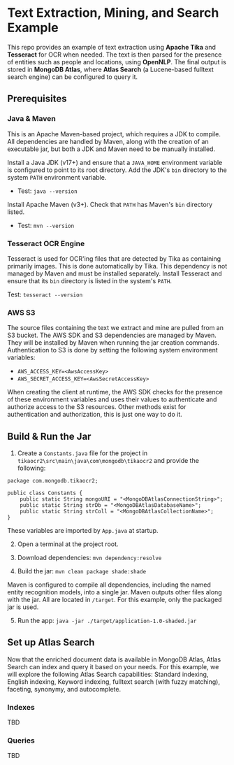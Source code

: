 # Text Extraction, Mining, and Search Example

This repo provides an example of text extraction using **Apache Tika** and **Tesseract** for OCR when needed. 
The text is then parsed for the presence of entities such as people and locations, using **OpenNLP**. The final output is stored in **MongoDB Atlas**, where **Atlas Search** (a Lucene-based fulltext search engine) can be configured to query it.

## Prerequisites

### Java & Maven

This is an Apache Maven-based project, which requires a JDK to compile.
All dependencies are handled by Maven, along with the creation of an executable jar, but both a JDK and Maven need to be manually installed.

Install a Java JDK (v17+) and ensure that a `JAVA_HOME` environment variable is configured to point to its root directory.
Add the JDK's `bin` directory to the system `PATH` environment variable.
- Test: `java --version`

Install Apache Maven (v3+). Check that `PATH` has Maven's `bin` directory listed.
- Test: `mvn --version`

### Tesseract OCR Engine

Tesseract is used for OCR'ing files that are detected by Tika as containing primarily images. This is done automatically by Tika.
This dependency is not managed by Maven and must be installed separately. 
Install Tesseract and ensure that its `bin` directory is listed in the system's `PATH`.

Test: `tesseract --version`

### AWS S3

The source files containing the text we extract and mine are pulled from an S3 bucket.
The AWS SDK and S3 dependencies are managed by Maven. They will be installed by Maven when running the jar creation commands. 
Authentication to S3 is done by setting the following system environment variables:
- `AWS_ACCESS_KEY=<AwsAccessKey>`
- `AWS_SECRET_ACCESS_KEY=<AwsSecretAccessKey>`

When creating the client at runtime, the AWS SDK checks for the presence of these environment variables and uses their values to authenticate and authorize access to the S3 resources.
Other methods exist for authentication and authorization, this is just one way to do it.

## Build & Run the Jar

1. Create a `Constants.java` file for the project in `tikaocr2\src\main\java\com\mongodb\tikaocr2` and provide the following:
```
package com.mongodb.tikaocr2;

public class Constants {
    public static String mongoURI = "<MongoDBAtlasConnectionString>";
    public static String strDb = "<MongoDBAtlasDatabaseName>";
    public static String strColl = "<MongoDBAtlasCollectionName>";
}
```
These variables are imported by `App.java` at startup.

2. Open a terminal at the project root.

3. Download dependencies: `mvn dependency:resolve`

4. Build the jar: `mvn clean package shade:shade`

Maven is configured to compile all dependencies, including the named entity recognition models, into a single jar.
Maven outputs other files along with the jar. All are located in `/target`. For this example, only the packaged jar is used.

5. Run the app: `java -jar ./target/application-1.0-shaded.jar`

## Set up Atlas Search

Now that the enriched document data is available in MongoDB Atlas, Atlas Search can index and query it based on your needs. For this example, we will explore the following Atlas Search capabilities: Standard indexing, English indexing, Keyword indexing, fulltext search (with fuzzy matching), faceting, synonymy, and autocomplete.

### Indexes

TBD

### Queries

TBD
